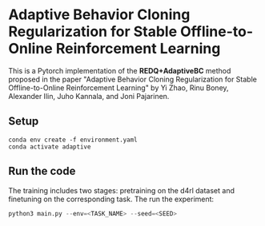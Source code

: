 # Adaptive Behavior Cloning Regularization for Stable Offline-to-Online Reinforcement Learning
This is a Pytorch implementation of the **REDQ+AdaptiveBC** method proposed in the paper "Adaptive Behavior Cloning Regularization for Stable Offline-to-Online Reinforcement Learning" by Yi Zhao, Rinu Boney, Alexander Ilin, Juho Kannala, and Joni Pajarinen.
## Setup
``` shell
conda env create -f environment.yaml
conda activate adaptive
```

## Run the code
The training includes two stages: pretraining on the d4rl dataset and finetuning on the corresponding task. The run the experiment:
```python
python3 main.py --env=<TASK_NAME> --seed=<SEED>
```
